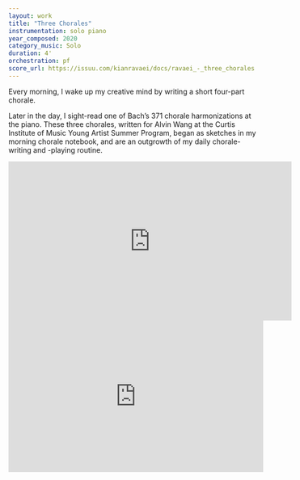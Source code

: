 ```yaml
---
layout: work
title: "Three Chorales"
instrumentation: solo piano
year_composed: 2020
category_music: Solo
duration: 4'
orchestration: pf
score_url: https://issuu.com/kianravaei/docs/ravaei_-_three_chorales
---
```


<p class="teaser">Every morning, I wake up my creative mind by writing a short four-part chorale.</p>

Later in the day, I sight-read one of Bach’s 371 chorale harmonizations at the piano. These three chorales, written for Alvin Wang at the Curtis Institute of Music Young Artist Summer Program, began as sketches in my morning chorale notebook, and are an outgrowth of my daily chorale-writing and -playing routine.

<div class="center flex-video">
    <iframe width="560" height="315" src="https://www.youtube.com/embed/D2vL-cr7f7M" frameborder="0" allow="accelerometer; autoplay; encrypted-media; gyroscope; picture-in-picture" allowfullscreen></iframe>
</div>

<iframe width="100%" height="300" scrolling="no" frameborder="no" allow="autoplay" src="https://w.soundcloud.com/player/?url=https%3A//api.soundcloud.com/playlists/1120879915&color=%23ff5500&auto_play=false&hide_related=false&show_comments=true&show_user=true&show_reposts=false&show_teaser=true&visual=true"></iframe>